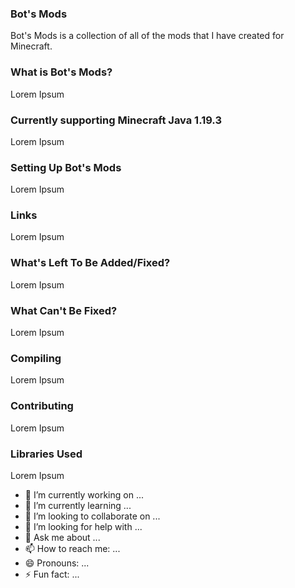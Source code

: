 ### Bot's Mods
Bot's Mods is a collection of all of the mods that I have created for Minecraft.

### What is Bot's Mods?
Lorem Ipsum

### Currently supporting Minecraft Java 1.19.3
Lorem Ipsum

### Setting Up Bot's Mods
Lorem Ipsum

### Links
Lorem Ipsum

### What's Left To Be Added/Fixed?
Lorem Ipsum

### What Can't Be Fixed?
Lorem Ipsum

### Compiling
Lorem Ipsum

### Contributing
Lorem Ipsum

### Libraries Used
Lorem Ipsum

- 🔭 I’m currently working on ...
- 🌱 I’m currently learning ...
- 👯 I’m looking to collaborate on ...
- 🤔 I’m looking for help with ...
- 💬 Ask me about ...
- 📫 How to reach me: ...
- 😄 Pronouns: ...
- ⚡ Fun fact: ...

